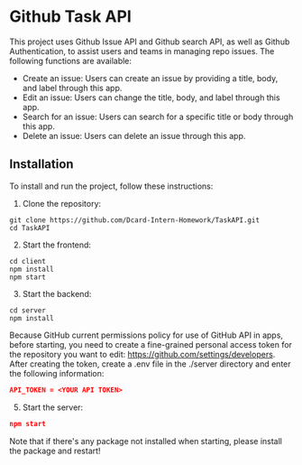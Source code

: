 # Github Task API

This project uses Github Issue API and Github search API, as well as Github Authentication, to assist users and teams in managing repo issues. The following functions are available:

- Create an issue: Users can create an issue by providing a title, body, and label through this app.
- Edit an issue: Users can change the title, body, and label through this app.
- Search for an issue: Users can search for a specific title or body through this app.
- Delete an issue: Users can delete an issue through this app.

## Installation

To install and run the project, follow these instructions:

1. Clone the repository:

```
git clone https://github.com/Dcard-Intern-Homework/TaskAPI.git
cd TaskAPI
```

2. Start the frontend:

```
cd client
npm install
npm start
```

3. Start the backend:

```
cd server
npm install
```

Because GitHub current permissions policy for use of GitHub API in apps, before starting, you need to create a fine-grained personal access token for the repository you want to edit: https://github.com/settings/developers. \
After creating the token, create a .env file in the ./server directory and enter the following information:

```json
API_TOKEN = <YOUR API TOKEN>
```

5. Start the server:

```json
npm start
```

Note that if there's any package not installed when starting, please install the package and restart!
